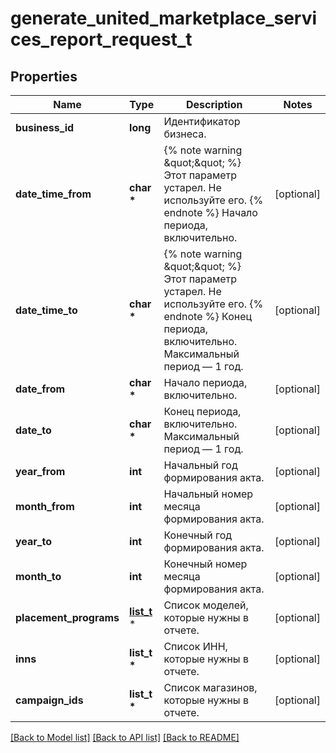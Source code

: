 # generate_united_marketplace_services_report_request_t

## Properties
Name | Type | Description | Notes
------------ | ------------- | ------------- | -------------
**business_id** | **long** | Идентификатор бизнеса. | 
**date_time_from** | **char \*** | {% note warning \&quot;\&quot; %}  Этот параметр устарел. Не используйте его.  {% endnote %}  Начало периода, включительно.  | [optional] 
**date_time_to** | **char \*** | {% note warning \&quot;\&quot; %}  Этот параметр устарел. Не используйте его.  {% endnote %}  Конец периода, включительно. Максимальный период — 1 год.  | [optional] 
**date_from** | **char \*** | Начало периода, включительно. | [optional] 
**date_to** | **char \*** | Конец периода, включительно. Максимальный период — 1 год. | [optional] 
**year_from** | **int** | Начальный год формирования акта. | [optional] 
**month_from** | **int** | Начальный номер месяца формирования акта. | [optional] 
**year_to** | **int** | Конечный год формирования акта. | [optional] 
**month_to** | **int** | Конечный номер месяца формирования акта. | [optional] 
**placement_programs** | [**list_t**](placement_type.md) \* | Список моделей, которые нужны в отчете.  | [optional] 
**inns** | **list_t \*** | Список ИНН, которые нужны в отчете. | [optional] 
**campaign_ids** | **list_t \*** | Список магазинов, которые нужны в отчете. | [optional] 

[[Back to Model list]](../README.md#documentation-for-models) [[Back to API list]](../README.md#documentation-for-api-endpoints) [[Back to README]](../README.md)


